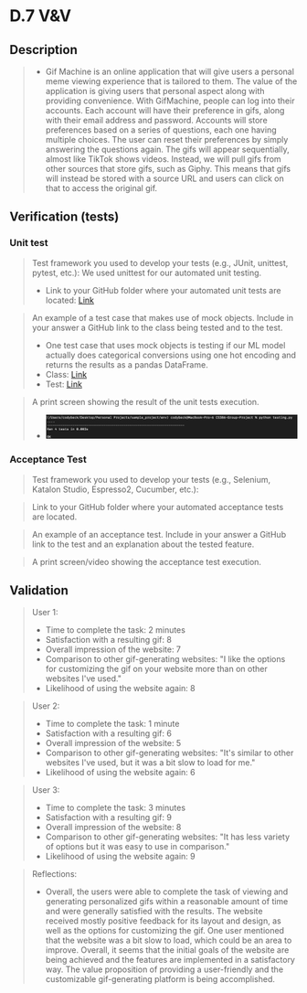 # D.7 V&V

## Description
> * Gif Machine is an online application that will give users a personal meme viewing experience that is tailored to them. 
The value of the application is giving users that personal aspect along with providing convenience. 
With GifMachine, people can log into their accounts. Each account will have their preference in gifs, along with their email address and password. 
Accounts will store preferences based on a series of questions, each one having multiple choices. The user can reset their preferences by simply 
answering the questions again. The gifs will appear sequentially, almost like TikTok shows videos. Instead, we will pull gifs from other sources 
that store gifs, such as Giphy. This means that gifs will instead be stored with a source URL and users can click on that to access the original gif.

## Verification (tests)

### Unit test
> Test framework you used to develop your tests (e.g., JUnit, unittest, pytest, etc.): We used unittest for our automated unit testing.
> * Link to your GitHub folder where your automated unit tests are located: [Link](https://github.com/BaileyMcCauslin/CS386-Group-Project/tree/testing)

> An example of a test case that makes use of mock objects. Include in your answer a GitHub link to the class being tested and to the test.
> * One test case that uses mock objects is testing if our ML model actually does categorical conversions using one hot encoding and returns the results as a pandas DataFrame.
> * Class: [Link](https://github.com/BaileyMcCauslin/CS386-Group-Project/blob/testing/predictions.py)
> * Test: [Link](https://github.com/BaileyMcCauslin/CS386-Group-Project/blob/testing/testing.py)

> A print screen showing the result of the unit tests execution. 
> * ![Alt text](images/mock_testing.png "Mock Testing")

### Acceptance Test

> Test framework you used to develop your tests (e.g., Selenium, Katalon Studio, Espresso2, Cucumber, etc.):

> Link to your GitHub folder where your automated acceptance tests are located.

> An example of an acceptance test. Include in your answer a GitHub link to the test and an explanation about the tested feature.

> A print screen/video showing the acceptance test execution.

## Validation

> User 1:
> * Time to complete the task: 2 minutes
> * Satisfaction with a resulting gif: 8
> * Overall impression of the website: 7
> * Comparison to other gif-generating websites: "I like the options for customizing the gif on your website more than on other websites I've used."
> * Likelihood of using the website again: 8

> User 2:
> * Time to complete the task: 1 minute
> * Satisfaction with a resulting gif: 6
> * Overall impression of the website: 5
> * Comparison to other gif-generating websites: "It's similar to other websites I've used, but it was a bit slow to load for me."
> * Likelihood of using the website again: 6

> User 3:
> * Time to complete the task: 3 minutes
> * Satisfaction with a resulting gif: 9
> * Overall impression of the website: 8
> * Comparison to other gif-generating websites: "It has less variety of options but it was easy to use in comparison."
> * Likelihood of using the website again: 9

> Reflections:
> * Overall, the users were able to complete the task of viewing and generating personalized gifs within a reasonable amount of time and were generally satisfied with the results. The website received mostly positive feedback for its layout and design, as well as the options for customizing the gif. One user mentioned that the website was a bit slow to load, which could be an area to improve. Overall, it seems that the initial goals of the website are being achieved and the features are implemented in a satisfactory way. The value proposition of providing a user-friendly and the customizable gif-generating platform is being accomplished.

